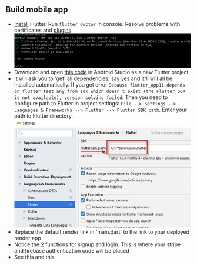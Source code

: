 ## Build mobile app
   * [Install](https://flutter.dev/docs/get-started/install) Flutter.
     Run `flutter doctor` in console.
     Resolve problems with certificates and [plugins](https://stackoverflow.com/a/52816669/7550928).
     ![`flutter doctor`](data/2019.10.02_flutter_doctor.jpg)
   * Download and open [this code](03_mobile_app) in Android Studio as a new Flutter project.
   * It will ask you to 'get' all dependencies, say yes and it'll will all be installed automatically.
     If you get error `Because flutter_app11 depends on flutter_test any from sdk which doesn't exist
     (the Flutter SDK is not available), version solving failed`. Then you need to configure path to
     Flutter in project settings: `File --> Settings --> Languages & Frameworks --> Flutter -->
     Flutter SDK path`. Enter your path to Flutter directory.
     ![Flutter SDK path](data/2019.10.03_flutter_sdk_path.jpg)
   * Replace the default render link in 'main.dart' to the link to your deployed render app
   * Notice the 2 functions for signup and login. This is where your stripe and firebase authentication code will be placed
   * See this and this
